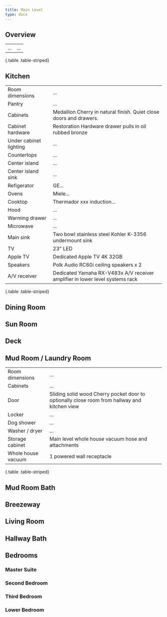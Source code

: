 ```yaml
---
title: Main Level
type: docs
---
```


## Overview

| | |
|-|-|
|...|...|
{.table .table-striped}

## Kitchen

| | |
|-|-|
|Room dimensions|...|
|Pantry|...|
|Cabinets|Medallion Cherry in natural finish. Quiet close doors and drawers.|
|Cabinet hardware|Restoration Hardware drawer pulls in oil rubbed bronze|
|Under cabinet lighting|...|
|Countertops|...|
|Center island|...|
|Center island sink|...|
|Refigerator|GE...|
|Ovens|Miele...|
|Cooktop|Thermador xxx induction...|
|Hood|...|
|Warming drawer|...|
|Microwave|...|
|Main sink|Two bowl stainless steel Kohler K-3356 undermount sink|
|TV|23" LED|
|Apple TV|Dedicated Apple TV 4K 32GB|
|Speakers|Polk Audio RC60i ceiling speakers x 2|
|A/V receiver|Dedicated Yamaha RX-V483x A/V receiver amplifier in lower level systems rack|
{.table .table-striped}

## Dining Room

## Sun Room

## Deck

## Mud Room / Laundry Room

| | |
|-|-|
|Room dimensions|...|
|Cabinets|...|
|Door|Sliding solid wood Cherry pocket door to optionally close room from hallway and kitchen view|
|Locker|...|
|Dog shower|...|
|Washer / dryer|...|
|Storage cabinet|Main level whole house vacuum hose and attachments|
|Whole house vacuum|1 powered wall receptacle|
{.table .table-striped}

## Mud Room Bath

## Breezeway

## Living Room

## Hallway Bath

## Bedrooms

### Master Suite

### Second Bedroom

### Third Bedroom

### Lower Bedroom
